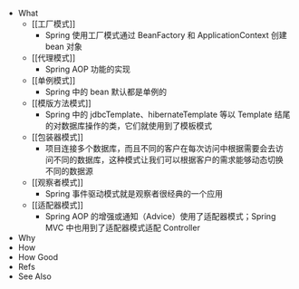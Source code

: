 - What
	- [[工厂模式]]
		- Spring 使用工厂模式通过 BeanFactory 和 ApplicationContext 创建 bean 对象
	- [[代理模式]]
		- Spring AOP 功能的实现
	- [[单例模式]]
		- Spring 中的 bean 默认都是单例的
	- [[模版方法模式]]
		- Spring 中的 jdbcTemplate、hibernateTemplate 等以 Template 结尾的对数据库操作的类，它们就使用到了模板模式
	- [[包装器模式]]
		- 项目连接多个数据库，而且不同的客户在每次访问中根据需要会去访问不同的数据库，这种模式让我们可以根据客户的需求能够动态切换不同的数据源
	- [[观察者模式]]
		- Spring 事件驱动模式就是观察者很经典的一个应用
	- [[适配器模式]]
		- Spring AOP 的增强或通知（Advice）使用了适配器模式；Spring MVC 中也用到了适配器模式适配 Controller
- Why
- How
- How Good
- Refs
- See Also